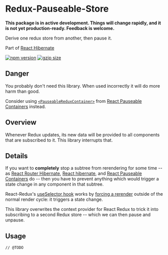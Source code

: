 # Redux-Pauseable-Store

**This package is in active development. Things will change rapidly, and it is not yet production-ready. Feedback is welcome.**

Derive one redux store from another, then pause it.

Part of [React Hibernate](https://github.com/spautz/react-hibernate)

[![npm version](https://img.shields.io/npm/v/redux-pauseable-store.svg)](https://www.npmjs.com/package/redux-pauseable-store)
[![gzip size](https://img.shields.io/bundlephobia/minzip/redux-pauseable-store)](https://bundlephobia.com/result?p=redux-pauseable-store@latest)

## Danger

You probably don't need this library. When used incorrectly it will do more harm than good.

Consider using [`<PauseableReduxContainer>`](../react-pauseable-containers#pauseablereduxcontainer)
from [React Pauseable Containers](../react-pauseable-containers) instead.

## Overview

Whenever Redux updates, its new data will be provided to all components that are subscribed to it. This library
interrupts that.

## Details

If you want to **completely** stop a subtree from rerendering for some time -- as [React Router Hibernate](../react-router-hibernate/),
[React hibernate](../react-hibernate), and [React Pauseable Containers](../react-pauseable-containers) do -- then you
have to prevent anything which would trigger a state change in any component in that subtree.

React-Redux's [useSelector hook](https://react-redux.js.org/next/api/hooks#useselector) works by
[forcing a rerender](https://github.com/reduxjs/react-redux/blob/5402f24db139f7ff01c7f873d136ea7ee3b8d1cb/src/hooks/useSelector.js#L15)
outside of the normal render cycle: it triggers a state change.

This library overwrites the context provider for React Redux to trick it into subscribing to a second Redux store --
which we can then pause and unpause.

## Usage

```
// @TODO
```
